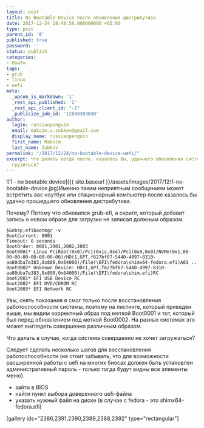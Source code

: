 ```yaml
---
layout: post
title: No Bootable Device после обновления дистрибутива
date: 2017-12-24 18:48:59.000000000 +03:00
type: post
parent_id: '0'
published: true
password: ''
status: publish
categories:
- HowTo
tags:
- grub
- linux
- uefi
meta:
  _wpcom_is_markdown: '1'
  _rest_api_published: '1'
  _rest_api_client_id: "-1"
  _publicize_job_id: '12849389030'
author:
  login: russianpenguin
  email: maksim.v.zubkov@gmail.com
  display_name: russianpenguin
  first_name: Maksim
  last_name: Zubkov
permalink: "/2017/12/24/no-bootable-device-uefi/"
excerpt: Что делать когда после, казалось бы, удачного обновления система отказывается
  грузиться?
---
```

![1 - no bootable device]({{ site.baseurl }}/assets/images/2017/12/1-no-bootable-device.jpg)Именно таким неприятным сообщением может встретить вас ноутбук или стационарный компьютер после казалось бы удачно прошедшего обновления дистрибутива.

Почему? Потому что обновился grub-efi, а скрипт, который добавит запись о новом образе для загрузки не записал должным образом.

```
$&nbsp;efibootmgr -v  
BootCurrent: 0001  
Timeout: 0 seconds  
BootOrder: 0001,2001,2002,2003  
Boot0001* Linux PciRoot(0x0)/Pci(0x1c,0x4)/Pci(0x0,0x0)/NVMe(0x1,00-00-00-00-00-00-00-00)/HD(1,GPT,f627bf87-5440-4997-8310-aa80dba7e383,0x800,0x64000)/File(\EFI\fedora\shimx64-fedora.efi)A01 ..  
Boot0002* Unknown Device: HD(1,GPT,f627bf87-5440-4997-8310-aa80dba7e383,0x800,0x64000)/File(\EFI\fedora\shim.efi)RC  
Boot2001* EFI USB Device RC  
Boot2002* EFI DVD/CDROM RC  
Boot2003* EFI Network RC
```

Увы, снять показания я смог только после восстановления работоспособности системы, поэтому на листинге, который приведен выше, мы видим корректный образ под меткой Boot0001 и тот, который был перед обновлением под меткой Boot0002. На разных системах это может выглядеть совершенно различным образом.

Что делать в случае, когда система совершенно не хочет загружаться?

Следует сделать несколько шагов для восстановления работоспособности (не стоит забывать, что для возможности расширенной работы с uefi на многих биосах должен быть установлен административный пароль - только тогда будут видны все элементы меню).

- зайти в BIOS
- найти пункт выбора доверенного uefi-файла
- указать нужный файл на диске (в случае с fedora - это shimx64-fedora.efi)

[gallery ids="2386,2391,2390,2389,2388,2392" type="rectangular"]

&nbsp;

